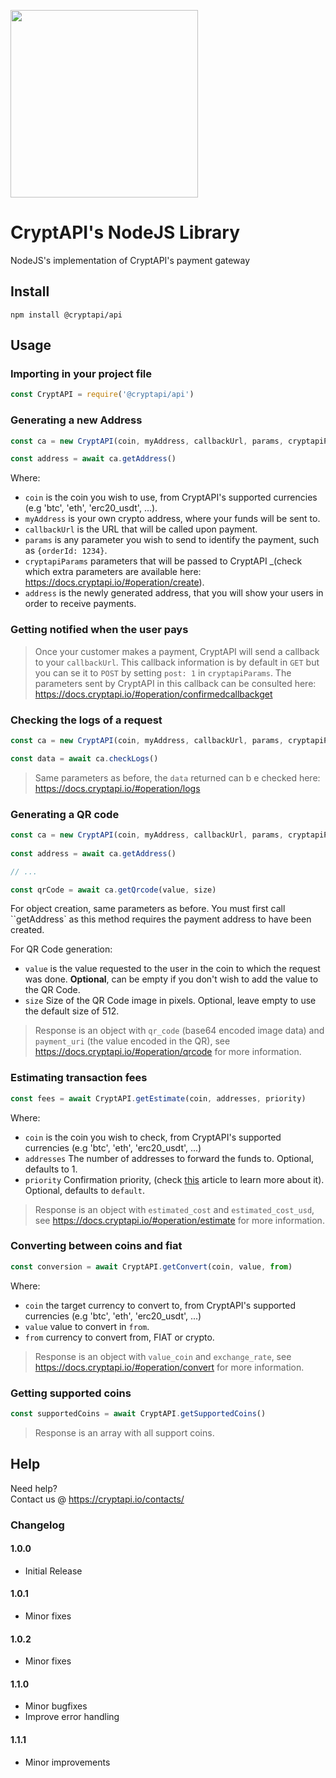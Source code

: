 [<img src="https://i.imgur.com/IfMAa7E.png" width="300"/>](image.png)

# CryptAPI's NodeJS Library
NodeJS's implementation of CryptAPI's payment gateway

## Install

```console
npm install @cryptapi/api
```

## Usage

### Importing in your project file

```js
const CryptAPI = require('@cryptapi/api')
```

### Generating a new Address

```js
const ca = new CryptAPI(coin, myAddress, callbackUrl, params, cryptapiParams)

const address = await ca.getAddress()
```

Where:

* `coin` is the coin you wish to use, from CryptAPI's supported currencies (e.g 'btc', 'eth', 'erc20_usdt', ...).
* `myAddress` is your own crypto address, where your funds will be sent to.
* `callbackUrl` is the URL that will be called upon payment.
* `params` is any parameter you wish to send to identify the payment, such as `{orderId: 1234}`.
* `cryptapiParams` parameters that will be passed to CryptAPI _(check which extra parameters are available here: https://docs.cryptapi.io/#operation/create).
* `address` is the newly generated address, that you will show your users in order to receive payments.

### Getting notified when the user pays

> Once your customer makes a payment, CryptAPI will send a callback to your `callbackUrl`. This callback information is by default in ``GET`` but you can se it to ``POST`` by setting ``post: 1`` in ``cryptapiParams``. The parameters sent by CryptAPI in this callback can be consulted here: https://docs.cryptapi.io/#operation/confirmedcallbackget

### Checking the logs of a request

```js
const ca = new CryptAPI(coin, myAddress, callbackUrl, params, cryptapiParams)

const data = await ca.checkLogs()
```
> Same parameters as before, the ```data``` returned can b e checked here: https://docs.cryptapi.io/#operation/logs

### Generating a QR code

```js
const ca = new CryptAPI(coin, myAddress, callbackUrl, params, cryptapiParams)
    
const address = await ca.getAddress()

// ...

const qrCode = await ca.getQrcode(value, size)
```
For object creation, same parameters as before. You must first call ``getAddress` as this method requires the payment address to have been created.

For QR Code generation:

* ``value`` is the value requested to the user in the coin to which the request was done. **Optional**, can be empty if you don't wish to add the value to the QR Code.
* ``size`` Size of the QR Code image in pixels. Optional, leave empty to use the default size of 512.

> Response is an object with `qr_code` (base64 encoded image data) and `payment_uri` (the value encoded in the QR), see https://docs.cryptapi.io/#operation/qrcode for more information.

### Estimating transaction fees

```js
const fees = await CryptAPI.getEstimate(coin, addresses, priority)
```
Where: 
* ``coin`` is the coin you wish to check, from CryptAPI's supported currencies (e.g 'btc', 'eth', 'erc20_usdt', ...)
* ``addresses`` The number of addresses to forward the funds to. Optional, defaults to 1.
* ``priority`` Confirmation priority, (check [this](https://support.cryptapi.io/article/how-the-priority-parameter-works) article to learn more about it). Optional, defaults to ``default``.

> Response is an object with ``estimated_cost`` and ``estimated_cost_usd``, see https://docs.cryptapi.io/#operation/estimate for more information.

### Converting between coins and fiat

```js
const conversion = await CryptAPI.getConvert(coin, value, from)
```
Where:
* ``coin`` the target currency to convert to, from CryptAPI's supported currencies (e.g 'btc', 'eth', 'erc20_usdt', ...)
* ``value`` value to convert in `from`.
* ``from`` currency to convert from, FIAT or crypto.

> Response is an object with ``value_coin`` and ``exchange_rate``, see https://docs.cryptapi.io/#operation/convert for more information.

### Getting supported coins
```js
const supportedCoins = await CryptAPI.getSupportedCoins()
```

> Response is an array with all support coins.

## Help

Need help?  
Contact us @ https://cryptapi.io/contacts/


### Changelog

#### 1.0.0
* Initial Release

#### 1.0.1
* Minor fixes

#### 1.0.2
* Minor fixes

#### 1.1.0
* Minor bugfixes
* Improve error handling

#### 1.1.1
* Minor improvements
